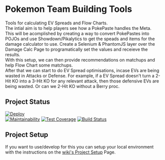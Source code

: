 # Pokemon Team Building Tools
Tools for calculating EV Spreads and Flow Charts.  
The intial aim is to help players see how a PokePaste handles the Meta.  
This will be acomplished by creating a way to convert PokePastes into POJOs and use Showdown/Pikalytics to get the speads and items for the damage calculator to use. Create a Selenium & PhantomJS layer over the Damage Calc Page to programatically set the values and receieve the results.  
With this setup, we can then provide recommendations on matchups and help Flow Chart some matchups.  
After that we can start to do EV Spread optimisations, incase EVs are being wasted in Attacks or Defense. For example, if a EV Spread doesn't turn a 2-Hit KO into a 3-Hit KO for any relevant attack, then those defensive EVs are being wasted. Or can we 2-Hit KO without a Berry proc.  

## Project Status
[![Deploy](https://www.herokucdn.com/deploy/button.svg)](https://heroku.com/deploy?template=https://github.com/lukegjpotter/pokemon-team-building-tools/blob/master/)  
[![Maintainability](https://api.codeclimate.com/v1/badges/8bcc99b2fa15519f0655/maintainability)](https://codeclimate.com/github/lukegjpotter/pokemon-team-building-tools/maintainability) 
[![Test Coverage](https://api.codeclimate.com/v1/badges/8bcc99b2fa15519f0655/test_coverage)](https://codeclimate.com/github/lukegjpotter/pokemon-team-building-tools/test_coverage) 
[![Build Status](https://travis-ci.com/lukegjpotter/pokemon-team-building-tools.svg?branch=master)](https://travis-ci.com/lukegjpotter/pokemon-team-building-tools)

## Project Setup
If you want to use/develop for this you can setup your local environment with the instructions on the [wiki's Project Setup](https://github.com/lukegjpotter/pokemon-team-building-tools/wiki/Project-Setup) Page.
